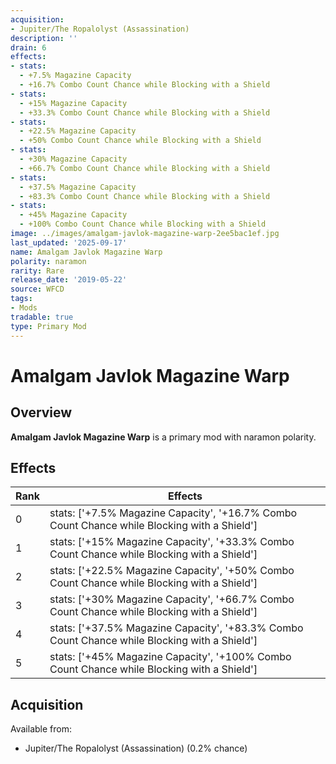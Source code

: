 ```yaml
---
acquisition:
- Jupiter/The Ropalolyst (Assassination)
description: ''
drain: 6
effects:
- stats:
  - +7.5% Magazine Capacity
  - +16.7% Combo Count Chance while Blocking with a Shield
- stats:
  - +15% Magazine Capacity
  - +33.3% Combo Count Chance while Blocking with a Shield
- stats:
  - +22.5% Magazine Capacity
  - +50% Combo Count Chance while Blocking with a Shield
- stats:
  - +30% Magazine Capacity
  - +66.7% Combo Count Chance while Blocking with a Shield
- stats:
  - +37.5% Magazine Capacity
  - +83.3% Combo Count Chance while Blocking with a Shield
- stats:
  - +45% Magazine Capacity
  - +100% Combo Count Chance while Blocking with a Shield
image: ../images/amalgam-javlok-magazine-warp-2ee5bac1ef.jpg
last_updated: '2025-09-17'
name: Amalgam Javlok Magazine Warp
polarity: naramon
rarity: Rare
release_date: '2019-05-22'
source: WFCD
tags:
- Mods
tradable: true
type: Primary Mod
---
```


# Amalgam Javlok Magazine Warp

## Overview

**Amalgam Javlok Magazine Warp** is a primary mod with naramon polarity.

## Effects

| Rank | Effects |
|------|----------|
| 0 | stats: ['+7.5% Magazine Capacity', '+16.7% Combo Count Chance while Blocking with a Shield'] |
| 1 | stats: ['+15% Magazine Capacity', '+33.3% Combo Count Chance while Blocking with a Shield'] |
| 2 | stats: ['+22.5% Magazine Capacity', '+50% Combo Count Chance while Blocking with a Shield'] |
| 3 | stats: ['+30% Magazine Capacity', '+66.7% Combo Count Chance while Blocking with a Shield'] |
| 4 | stats: ['+37.5% Magazine Capacity', '+83.3% Combo Count Chance while Blocking with a Shield'] |
| 5 | stats: ['+45% Magazine Capacity', '+100% Combo Count Chance while Blocking with a Shield'] |

## Acquisition

Available from:
- Jupiter/The Ropalolyst (Assassination) (0.2% chance)

